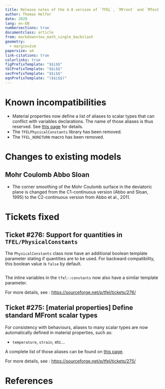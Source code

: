 ```yaml
---
title: Release notes of the 4.0 version of `TFEL`, `MFront` and `MTest`
author: Thomas Helfer
date: 2020
lang: en-EN
numbersections: true
documentclass: article
from: markdown+tex_math_single_backslash
geometry:
  - margin=2cm
papersize: a4
link-citations: true
colorlinks: true
figPrefixTemplate: "$$i$$"
tblPrefixTemplate: "$$i$$"
secPrefixTemplate: "$$i$$"
eqnPrefixTemplate: "($$i$$)"
---
```


# Known incompatibilities
 
- Material properties now define a list of aliases to scalar types that
  can conflict with variables declarations. The name of those aliases is
  thus reserved. See [this page](mfront-types.html) for details.
- The `TFELPhysicalConstants` library has been removed.
- The `TFEL_NORETURN` macro has been removed.
 
# Changes to existing models

## Mohr Coulomb Abbo Sloan

- The corner smoothing of the Mohr Coulomb surface in the deviatoric
  plane is changed from the C1-continuous version (Abbo and Sloan, 1995)
  to the C2-continuous version from Abbo et al., 2011.

# Tickets fixed

## Ticket #276: Support for quantities in `TFEL/PhysicalConstants`

The `PhysicalConstants` class now have an additional boolean template
parameter stating if quantities are to be used. For backward
compatibility, this boolean value is `false` by default.

~~~~{.cxx}

~~~~

The inline variables in the `tfel::constants` now also have a similar
template parameter.

For more details, see : <https://sourceforge.net/p/tfel/tickets/276/>

## Ticket #275: [material properties] Define standard MFront scalar types

For consistency with behaviours, aliases to many scalar types are now
automatically defined in material properties, such as:

- `temperature`, `strain`, etc...

A complete list of those aliases can be found on [this page](mfront-types.html).

For more details, see : <https://sourceforge.net/p/tfel/tickets/275/>

# References
